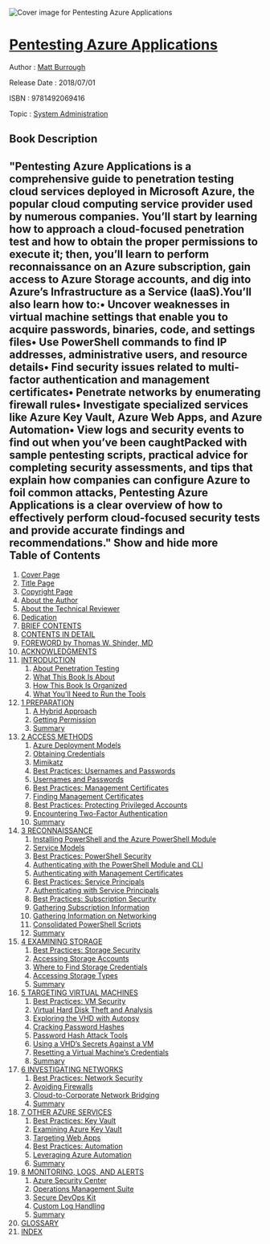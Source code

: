 ![Cover image for Pentesting Azure Applications](https://imgdetail.ebookreading.net/cover/cover/system_admin/EB9781492069416.jpg)

[Pentesting Azure Applications](https://ebookreading.net/view/book/Pentesting+Azure+Applications-EB9781492069416_1.html "Pentesting Azure Applications")
====================================================================================================================

Author : [Matt Burrough](https://ebookreading.net/search/author/Matt+Burrough)

Release Date : 2018/07/01

ISBN : 9781492069416

Topic : [System Administration](https://ebookreading.net/search/category/system-administration)

Book Description
-----------------

 "Pentesting Azure Applications is a comprehensive guide to penetration testing cloud services deployed in Microsoft Azure, the popular cloud computing service provider used by numerous companies. You’ll start by learning how to approach a cloud-focused penetration test and how to obtain the proper permissions to execute it; then, you’ll learn to perform reconnaissance on an Azure subscription, gain access to Azure Storage accounts, and dig into Azure’s Infrastructure as a Service (IaaS).You’ll also learn how to:• Uncover weaknesses in virtual machine settings that enable you to acquire passwords, binaries, code, and settings files• Use PowerShell commands to find IP addresses, administrative users, and resource details• Find security issues related to multi-factor authentication and management certificates• Penetrate networks by enumerating firewall rules• Investigate specialized services like Azure Key Vault, Azure Web Apps, and Azure Automation• View logs and security events to find out when you’ve been caughtPacked with sample pentesting scripts, practical advice for completing security assessments, and tips that explain how companies can configure Azure to foil common attacks, Pentesting Azure Applications is a clear overview of how to effectively perform cloud-focused security tests and provide accurate findings and recommendations."
        Show and hide more                
Table of Contents
-----------------

1. [Cover Page](https://ebookreading.net/view/book/Pentesting+Azure+Applications-EB9781492069416_1.html)
1. [Title Page](https://ebookreading.net/view/book/Pentesting+Azure+Applications-EB9781492069416_2.html)
1. [Copyright Page](https://ebookreading.net/view/book/Pentesting+Azure+Applications-EB9781492069416_3.html)
1. [About the Author](https://ebookreading.net/view/book/Pentesting+Azure+Applications-EB9781492069416_4.html)
1. [About the Technical Reviewer](https://ebookreading.net/view/book/Pentesting+Azure+Applications-EB9781492069416_5.html)
1. [Dedication](https://ebookreading.net/view/book/Pentesting+Azure+Applications-EB9781492069416_6.html)
1. [BRIEF CONTENTS](https://ebookreading.net/view/book/Pentesting+Azure+Applications-EB9781492069416_7.html)
1. [CONTENTS IN DETAIL](https://ebookreading.net/view/book/Pentesting+Azure+Applications-EB9781492069416_8.html)
1. [FOREWORD by Thomas W. Shinder, MD](https://ebookreading.net/view/book/Pentesting+Azure+Applications-EB9781492069416_9.html#foreword)
1. [ACKNOWLEDGMENTS](https://ebookreading.net/view/book/Pentesting+Azure+Applications-EB9781492069416_10.html#ack)
1. [INTRODUCTION](https://ebookreading.net/view/book/Pentesting+Azure+Applications-EB9781492069416_11.html#intro)
    1. [About Penetration Testing](https://ebookreading.net/view/book/Pentesting+Azure+Applications-EB9781492069416_11.html#lev1)
    1. [What This Book Is About](https://ebookreading.net/view/book/Pentesting+Azure+Applications-EB9781492069416_11.html#lev2)
    1. [How This Book Is Organized](https://ebookreading.net/view/book/Pentesting+Azure+Applications-EB9781492069416_11.html#lev3)
    1. [What You’ll Need to Run the Tools](https://ebookreading.net/view/book/Pentesting+Azure+Applications-EB9781492069416_11.html#lev4)
1. [1 PREPARATION](https://ebookreading.net/view/book/Pentesting+Azure+Applications-EB9781492069416_12.html#ch01)
    1. [A Hybrid Approach](https://ebookreading.net/view/book/Pentesting+Azure+Applications-EB9781492069416_12.html#lev5)
    1. [Getting Permission](https://ebookreading.net/view/book/Pentesting+Azure+Applications-EB9781492069416_12.html#lev9)
    1. [Summary](https://ebookreading.net/view/book/Pentesting+Azure+Applications-EB9781492069416_12.html#lev14)
1. [2 ACCESS METHODS](https://ebookreading.net/view/book/Pentesting+Azure+Applications-EB9781492069416_13.html#ch02)
    1. [Azure Deployment Models](https://ebookreading.net/view/book/Pentesting+Azure+Applications-EB9781492069416_13.html#lev15)
    1. [Obtaining Credentials](https://ebookreading.net/view/book/Pentesting+Azure+Applications-EB9781492069416_13.html#lev20)
    1. [Mimikatz](https://ebookreading.net/view/book/Pentesting+Azure+Applications-EB9781492069416_13.html#lev21)
    1. [Best Practices: Usernames and Passwords](https://ebookreading.net/view/book/Pentesting+Azure+Applications-EB9781492069416_13.html#lev25)
    1. [Usernames and Passwords](https://ebookreading.net/view/book/Pentesting+Azure+Applications-EB9781492069416_13.html#lev26)
    1. [Best Practices: Management Certificates](https://ebookreading.net/view/book/Pentesting+Azure+Applications-EB9781492069416_13.html#lev31)
    1. [Finding Management Certificates](https://ebookreading.net/view/book/Pentesting+Azure+Applications-EB9781492069416_13.html#lev32)
    1. [Best Practices: Protecting Privileged Accounts](https://ebookreading.net/view/book/Pentesting+Azure+Applications-EB9781492069416_13.html#lev37)
    1. [Encountering Two-Factor Authentication](https://ebookreading.net/view/book/Pentesting+Azure+Applications-EB9781492069416_13.html#lev38)
    1. [Summary](https://ebookreading.net/view/book/Pentesting+Azure+Applications-EB9781492069416_13.html#lev46)
1. [3 RECONNAISSANCE](https://ebookreading.net/view/book/Pentesting+Azure+Applications-EB9781492069416_14.html#ch03)
    1. [Installing PowerShell and the Azure PowerShell Module](https://ebookreading.net/view/book/Pentesting+Azure+Applications-EB9781492069416_14.html#lev47)
    1. [Service Models](https://ebookreading.net/view/book/Pentesting+Azure+Applications-EB9781492069416_14.html#lev51)
    1. [Best Practices: PowerShell Security](https://ebookreading.net/view/book/Pentesting+Azure+Applications-EB9781492069416_14.html#lev52)
    1. [Authenticating with the PowerShell Module and CLI](https://ebookreading.net/view/book/Pentesting+Azure+Applications-EB9781492069416_14.html#lev53)
    1. [Authenticating with Management Certificates](https://ebookreading.net/view/book/Pentesting+Azure+Applications-EB9781492069416_14.html#lev54)
    1. [Best Practices: Service Principals](https://ebookreading.net/view/book/Pentesting+Azure+Applications-EB9781492069416_14.html#lev58)
    1. [Authenticating with Service Principals](https://ebookreading.net/view/book/Pentesting+Azure+Applications-EB9781492069416_14.html#lev59)
    1. [Best Practices: Subscription Security](https://ebookreading.net/view/book/Pentesting+Azure+Applications-EB9781492069416_14.html#lev64)
    1. [Gathering Subscription Information](https://ebookreading.net/view/book/Pentesting+Azure+Applications-EB9781492069416_14.html#lev65)
    1. [Gathering Information on Networking](https://ebookreading.net/view/book/Pentesting+Azure+Applications-EB9781492069416_14.html#lev76)
    1. [Consolidated PowerShell Scripts](https://ebookreading.net/view/book/Pentesting+Azure+Applications-EB9781492069416_14.html#lev91)
    1. [Summary](https://ebookreading.net/view/book/Pentesting+Azure+Applications-EB9781492069416_14.html#lev94)
1. [4 EXAMINING STORAGE](https://ebookreading.net/view/book/Pentesting+Azure+Applications-EB9781492069416_15.html#ch04)
    1. [Best Practices: Storage Security](https://ebookreading.net/view/book/Pentesting+Azure+Applications-EB9781492069416_15.html#lev95)
    1. [Accessing Storage Accounts](https://ebookreading.net/view/book/Pentesting+Azure+Applications-EB9781492069416_15.html#lev96)
    1. [Where to Find Storage Credentials](https://ebookreading.net/view/book/Pentesting+Azure+Applications-EB9781492069416_15.html#lev100)
    1. [Accessing Storage Types](https://ebookreading.net/view/book/Pentesting+Azure+Applications-EB9781492069416_15.html#lev108)
    1. [Summary](https://ebookreading.net/view/book/Pentesting+Azure+Applications-EB9781492069416_15.html#lev114)
1. [5 TARGETING VIRTUAL MACHINES](https://ebookreading.net/view/book/Pentesting+Azure+Applications-EB9781492069416_16.html#ch05)
    1. [Best Practices: VM Security](https://ebookreading.net/view/book/Pentesting+Azure+Applications-EB9781492069416_16.html#lev115)
    1. [Virtual Hard Disk Theft and Analysis](https://ebookreading.net/view/book/Pentesting+Azure+Applications-EB9781492069416_16.html#lev116)
    1. [Exploring the VHD with Autopsy](https://ebookreading.net/view/book/Pentesting+Azure+Applications-EB9781492069416_16.html#lev119)
    1. [Cracking Password Hashes](https://ebookreading.net/view/book/Pentesting+Azure+Applications-EB9781492069416_16.html#lev123)
    1. [Password Hash Attack Tools](https://ebookreading.net/view/book/Pentesting+Azure+Applications-EB9781492069416_16.html#lev129)
    1. [Using a VHD’s Secrets Against a VM](https://ebookreading.net/view/book/Pentesting+Azure+Applications-EB9781492069416_16.html#lev132)
    1. [Resetting a Virtual Machine’s Credentials](https://ebookreading.net/view/book/Pentesting+Azure+Applications-EB9781492069416_16.html#lev140)
    1. [Summary](https://ebookreading.net/view/book/Pentesting+Azure+Applications-EB9781492069416_16.html#lev143)
1. [6 INVESTIGATING NETWORKS](https://ebookreading.net/view/book/Pentesting+Azure+Applications-EB9781492069416_17.html#ch06)
    1. [Best Practices: Network Security](https://ebookreading.net/view/book/Pentesting+Azure+Applications-EB9781492069416_17.html#lev144)
    1. [Avoiding Firewalls](https://ebookreading.net/view/book/Pentesting+Azure+Applications-EB9781492069416_17.html#lev145)
    1. [Cloud-to-Corporate Network Bridging](https://ebookreading.net/view/book/Pentesting+Azure+Applications-EB9781492069416_17.html#lev149)
    1. [Summary](https://ebookreading.net/view/book/Pentesting+Azure+Applications-EB9781492069416_17.html#lev160)
1. [7 OTHER AZURE SERVICES](https://ebookreading.net/view/book/Pentesting+Azure+Applications-EB9781492069416_18.html#ch07)
    1. [Best Practices: Key Vault](https://ebookreading.net/view/book/Pentesting+Azure+Applications-EB9781492069416_18.html#lev161)
    1. [Examining Azure Key Vault](https://ebookreading.net/view/book/Pentesting+Azure+Applications-EB9781492069416_18.html#lev162)
    1. [Targeting Web Apps](https://ebookreading.net/view/book/Pentesting+Azure+Applications-EB9781492069416_18.html#lev167)
    1. [Best Practices: Automation](https://ebookreading.net/view/book/Pentesting+Azure+Applications-EB9781492069416_18.html#lev173)
    1. [Leveraging Azure Automation](https://ebookreading.net/view/book/Pentesting+Azure+Applications-EB9781492069416_18.html#lev174)
    1. [Summary](https://ebookreading.net/view/book/Pentesting+Azure+Applications-EB9781492069416_18.html#lev180)
1. [8 MONITORING, LOGS, AND ALERTS](https://ebookreading.net/view/book/Pentesting+Azure+Applications-EB9781492069416_19.html#ch08)
    1. [Azure Security Center](https://ebookreading.net/view/book/Pentesting+Azure+Applications-EB9781492069416_19.html#lev181)
    1. [Operations Management Suite](https://ebookreading.net/view/book/Pentesting+Azure+Applications-EB9781492069416_19.html#lev184)
    1. [Secure DevOps Kit](https://ebookreading.net/view/book/Pentesting+Azure+Applications-EB9781492069416_19.html#lev187)
    1. [Custom Log Handling](https://ebookreading.net/view/book/Pentesting+Azure+Applications-EB9781492069416_19.html#lev188)
    1. [Summary](https://ebookreading.net/view/book/Pentesting+Azure+Applications-EB9781492069416_19.html#lev189)
1. [GLOSSARY](https://ebookreading.net/view/book/Pentesting+Azure+Applications-EB9781492069416_20.html#glossary)
1. [INDEX](https://ebookreading.net/view/book/Pentesting+Azure+Applications-EB9781492069416_21.html#index)
